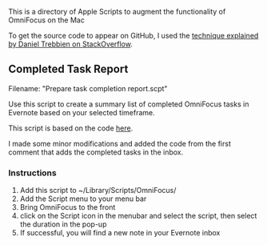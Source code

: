 This is a directory of Apple Scripts to augment the functionality of OmniFocus on the Mac

To get the source code to appear on GitHub, I used the [technique explained by Daniel Trebbien on StackOverflow](http://stackoverflow.com/questions/7641806/how-would-you-put-an-applescript-script-under-version-control). 

## Completed Task Report ##
Filename: "Prepare task completion report.scpt"

Use this script to create a summary list of completed OmniFocus tasks in Evernote based on your selected timeframe.

This script is based on the code [here](http://www.tuaw.com/2013/02/18/applescripting-omnifocus-send-completed-task-report-to-evernot/).

I made some minor modifications and added the code from the first comment that adds the completed tasks in the inbox.

### Instructions ###

1. Add this script to ~/Library/Scripts/OmniFocus/
2. Add the Script menu to your menu bar
3. Bring OmniFocus to the front
4. click on the Script icon in the menubar and select the script, then select the duration in the pop-up
5. If successful, you will find a new note in your Evernote inbox
